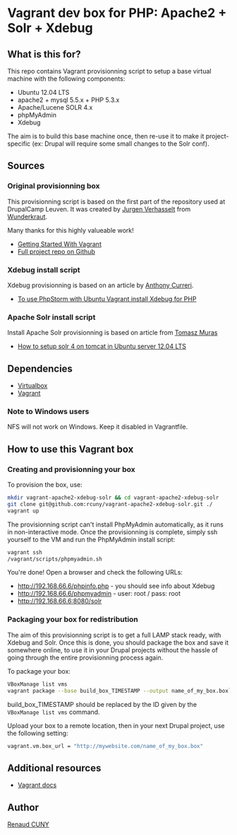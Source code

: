 # Vagrant dev box for PHP: Apache2 + Solr + Xdebug

## What is this for?
This repo contains Vagrant provisionning script to setup a base virtual machine with the following components:

* Ubuntu 12.04 LTS
* apache2 + mysql 5.5.x + PHP 5.3.x
* Apache/Lucene SOLR 4.x
* phpMyAdmin
* Xdebug

The aim is to build this base machine once, then re-use it to make it project-specific (ex: Drupal will require some small changes to the Solr conf).


## Sources

### Original provisionning box
This provisionning script is based on the first part of the repository used at DrupalCamp Leuven. It was created by [Jurgen Verhasselt](http://wunderkraut.com/people/jurgen-verhasselt) from [Wunderkraut](http://wunderkraut.com).

Many thanks for this highly valueable work!

* [Getting Started With Vagrant](http://wunderkraut.com/blog/drupalcamp-leuven-getting-started-with-vagrant/2013-09-17)
* [Full project repo on Github](https://github.com/sjugge/DCL13_Vagrant)


### Xdebug install script
Xdebug provisionning is based on an article by [Anthony Curreri](http://www.mailbeyond.com).

* [To use PhpStorm with Ubuntu Vagrant install Xdebug for PHP](http://www.mailbeyond.com/phpstorm-vagrant-install-xdebug-php)

### Apache Solr install script
Install Apache Solr provisionning is based on article from [Tomasz Muras](https://twitter.com/zabuch)

* [How to setup solr 4 on tomcat in Ubuntu server 12.04 LTS](http://jmuras.com/blog/2012/setup-solr-4-tomcat-ubuntu-server-12-04-lts/)


## Dependencies

* [Virtualbox](https://www.virtualbox.org/wiki/Downloads)
* [Vagrant](http://downloads.vagrantup.com/)


### Note to Windows users

NFS will not work on Windows. Keep it disabled in Vagrantfile.


## How to use this Vagrant box

### Creating and provisionning your box

To provision the box, use:

``` bash
mkdir vagrant-apache2-xdebug-solr && cd vagrant-apache2-xdebug-solr
git clone git@github.com:rcuny/vagrant-apache2-xdebug-solr.git ./
vagrant up
```

The provisionning script can't install PhpMyAdmin automatically, as it runs in non-interactive mode. Once the provisionning is complete, simply ssh yourself to the VM and run the PhpMyAdmin install script:

``` bash
vagrant ssh
/vagrant/scripts/phpmyadmin.sh
```

You're done! Open a browser and check the following URLs:

* http://192.168.66.6/phpinfo.php - you should see info about Xdebug
* http://192.168.66.6/phpmyadmin - user: root / pass: root
* http://192.168.66.6:8080/solr



### Packaging your box for redistribution

The aim of this provisionning script is to get a full LAMP stack ready, with Xdebug and Solr.
Once this is done, you should package the box and save it somewhere online, to use it in your Drupal projects without the hassle of going through the entire provisionning process again.

To package your box:

``` bash
VBoxManage list vms
vagrant package --base build_box_TIMESTAMP --output name_of_my_box.box`
```

build_box_TIMESTAMP should be replaced by the ID given by the `VBoxManage list vms` command.

Upload your box to a remote location, then in your next Drupal project, use the following setting:

``` bash
vagrant.vm.box_url = "http://mywebsite.com/name_of_my_box.box"
```


## Additional resources

* [Vagrant docs](http://docs.vagrantup.com/)


## Author
[Renaud CUNY](http://renaud-cuny.com)

